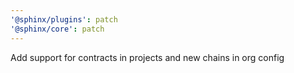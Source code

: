 ```yaml
---
'@sphinx/plugins': patch
'@sphinx/core': patch
---
```


Add support for contracts in projects and new chains in org config
